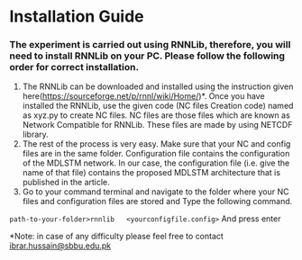 # Installation Guide

### The experiment is carried out using RNNLib, therefore, you will need to install RNNLib on your PC. Please follow the following order for correct installation.

1.	The RNNLib can be downloaded and installed using the instruction given here(https://sourceforge.net/p/rnnl/wiki/Home/)*. Once you have installed the RNNLib, use the given code (NC files Creation code) named as xyz.py to create NC files. NC files are those files which are known as Network Compatible for RNNLib. These files are made by using NETCDF library. 
2.	The rest of the process is very easy. Make sure that your NC and config files are in the same folder.  Configuration file contains the configuration of the MDLSTM network. In our case, the configuration file (i.e. give the name of that file) contains the proposed MDLSTM architecture that is published in the article.
3.	Go to your command terminal and navigate to the folder where your NC files and configuration files are stored and Type the following command.

`path-to-your-folder>rnnlib   <yourconfigfile.config>` 
And press enter 

*Note: in case of any difficulty please feel free to contact ibrar.hussain@sbbu.edu.pk
